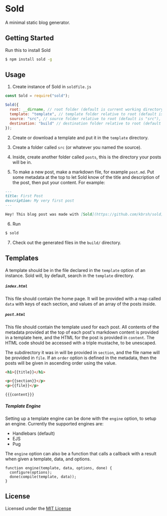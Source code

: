 # Sold

A minimal static blog generator.

## Getting Started

Run this to install Sold

```sh
$ npm install sold -g
```

## Usage

1) Create instance of Sold in `soldfile.js`
```js
const Sold = require("sold");

Sold({
  root: __dirname, // root folder (default is current working directory)
  template: "template", // template folder relative to root (default is "template")
  source: "src", // source folder relative to root (default is "src"),
  destination: "build" // destination folder relative to root (default is "build")
});
```

2) Create or download a template and put it in the `template` directory.

3) Create a folder called `src` (or whatever you named the source).

4) Inside, create another folder called `posts`, this is the directory your posts will be in.

5) To make a new post, make a markdown file, for example `post.md`. Put some metadata at the top to let Sold know of the title and description of the post, then put your content. For example:
```markdown
---
title: First Post
description: My very first post
---

Hey! This blog post was made with [Sold](https://github.com/kbrsh/sold).
```

6) Run
```sh
$ sold
```

7) Check out the generated files in the `build/` directory.

## Templates

A template should be in the file declared in the `template` option of an instance. Sold will, by default, search in the `template` directory.

##### `index.html`

This file should contain the home page. It will be provided with a map called `data` with keys of each section, and values of an array of the posts inside.

##### `post.html`

This file should contain the template used for each post. All contents of the metadata provided at the top of each post's markdown content is provided in a template here, and the HTML for the post is provided in `content`. The HTML code should be accessed with a triple mustache, to be unescaped.

The subdirectory it was in will be provided in `section`, and the file name will be provided in `file`. If an `order` option is defined in the metadata, then the posts will be given in ascending order using the value.

```html
<h1>{{title}}</h1>

<p>{{section}}</p>
<p>{{file}}</p>

{{{content}}}
```

##### Template Engine

Setting up a template engine can be done with the `engine` option, to setup an engine. Currently the supported engines are:

* Handlebars (default)
* EJS
* Pug

The `engine` option can also be a function that calls a callback with a result when given a template, data, and options.

```
function engine(template, data, options, done) {
  configure(options);
  done(compile(template, data));
}
```

## License

Licensed under the [MIT License](http://kbrsh.github.io/license)
